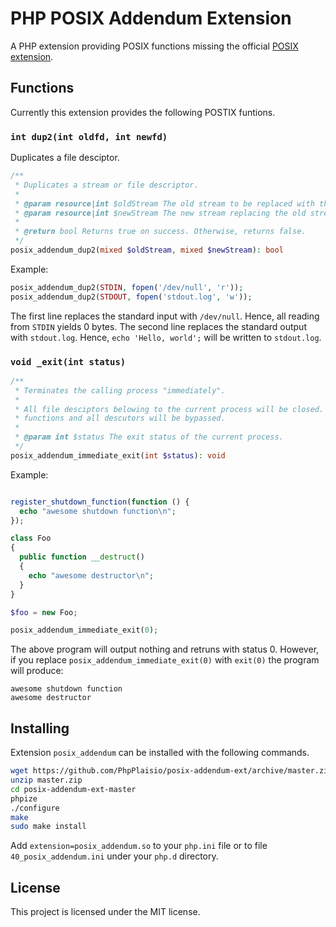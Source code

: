 # PHP POSIX Addendum Extension

A PHP extension providing POSIX functions missing the official [POSIX extension](https://www.php.net/manual/book.posix.php).

## Functions

Currently this extension provides the following POSTIX funtions.

### `int dup2(int oldfd, int newfd)`

Duplicates a file desciptor.

```php
/**
 * Duplicates a stream or file descriptor.
 *
 * @param resource|int $oldStream The old stream to be replaced with the new stream.
 * @param resource|int $newStream The new stream replacing the old stream. 
 *
 * @return bool Returns true on success. Otherwise, returns false.
 */
posix_addendum_dup2(mixed $oldStream, mixed $newStream): bool
```

Example:
```php
posix_addendum_dup2(STDIN, fopen('/dev/null', 'r'));
posix_addendum_dup2(STDOUT, fopen('stdout.log', 'w'));
```

The first line replaces the standard input with `/dev/null`. Hence, all reading from `STDIN` yields 0 bytes.
The second line replaces the standard output with `stdout.log`. Hence, `echo 'Hello, world';` will be written to `stdout.log`.

### `void _exit(int status)`

```php
/**
 * Terminates the calling process "immediately". 
 *
 * All file desciptors belowing to the current process will be closed. However, all registered shutdown
 * functions and all descutors will be bypassed.
 *
 * @param int $status The exit status of the current process.
 */
posix_addendum_immediate_exit(int $status): void
```

Example:
```php

register_shutdown_function(function () {
  echo "awesome shutdown function\n";
});

class Foo
{
  public function __destruct()
  {
    echo "awesome destructor\n";
  }
}

$foo = new Foo;

posix_addendum_immediate_exit(0);

```
The above program will output nothing and retruns with status 0. However, if you replace `posix_addendum_immediate_exit(0)` with `exit(0)` the program will produce:
```
awesome shutdown function
awesome destructor

```

## Installing

Extension `posix_addendum` can be installed with the following commands.

```sh
wget https://github.com/PhpPlaisio/posix-addendum-ext/archive/master.zip
unzip master.zip
cd posix-addendum-ext-master
phpize
./configure
make
sudo make install
```

Add `extension=posix_addendum.so` to your `php.ini` file or to file `40_posix_addendum.ini` under your `php.d` directory.

## License

This project is licensed under the MIT license.

